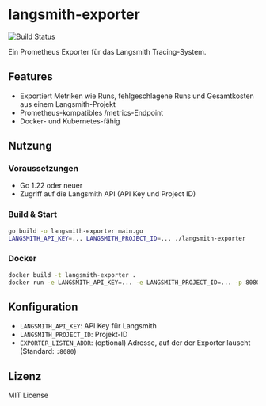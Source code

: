 # langsmith-exporter

[![Build Status](https://github.com/ckrowiorsch/langsmith-exporter/actions/workflows/ci.yml/badge.svg)](https://github.com/ckrowiorsch/langsmith-exporter/actions/workflows/ci.yml)

Ein Prometheus Exporter für das Langsmith Tracing-System.

## Features
- Exportiert Metriken wie Runs, fehlgeschlagene Runs und Gesamtkosten aus einem Langsmith-Projekt
- Prometheus-kompatibles /metrics-Endpoint
- Docker- und Kubernetes-fähig

## Nutzung

### Voraussetzungen
- Go 1.22 oder neuer
- Zugriff auf die Langsmith API (API Key und Project ID)

### Build & Start

```bash
go build -o langsmith-exporter main.go
LANGSMITH_API_KEY=... LANGSMITH_PROJECT_ID=... ./langsmith-exporter
```

### Docker

```bash
docker build -t langsmith-exporter .
docker run -e LANGSMITH_API_KEY=... -e LANGSMITH_PROJECT_ID=... -p 8080:8080 langsmith-exporter
```

## Konfiguration
- `LANGSMITH_API_KEY`: API Key für Langsmith
- `LANGSMITH_PROJECT_ID`: Projekt-ID
- `EXPORTER_LISTEN_ADDR`: (optional) Adresse, auf der der Exporter lauscht (Standard: `:8080`)

## Lizenz
MIT License
